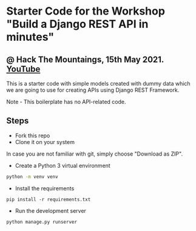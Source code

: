 # Starter Code for the Workshop "Build a Django REST API in minutes"
## @ Hack The Mountaings, 15th May 2021. [YouTube](https://youtu.be/2_WXm7D-d7Q)

This is a starter code with simple models created with dummy data which we are going to use for creating APIs using Django REST Framework.

Note - This boilerplate has no API-related code.

## Steps
- Fork this repo
- Clone it on your system

In case you are not familiar with git, simply choose "Download as ZIP".

- Create a Python 3 virtual environment
```sh
python -m venv venv
```

- Install the requirements
```
pip install -r requirements.txt
```

- Run the development server
```
python manage.py runserver
```
